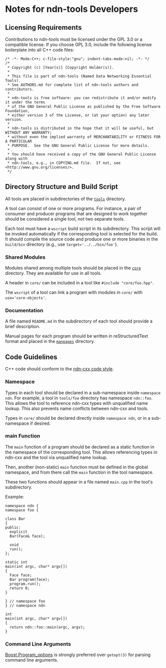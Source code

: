# Notes for ndn-tools Developers

## Licensing Requirements

Contributions to ndn-tools must be licensed under the GPL 3.0 or a compatible license.
If you choose GPL 3.0, include the following license boilerplate into all C++ code files:

    /* -*- Mode:C++; c-file-style:"gnu"; indent-tabs-mode:nil; -*- */
    /*
     * Copyright (c) [Year(s)] [Copyright Holder(s)].
     *
     * This file is part of ndn-tools (Named Data Networking Essential Tools).
     * See AUTHORS.md for complete list of ndn-tools authors and contributors.
     *
     * ndn-tools is free software: you can redistribute it and/or modify it under the terms
     * of the GNU General Public License as published by the Free Software Foundation,
     * either version 3 of the License, or (at your option) any later version.
     *
     * ndn-tools is distributed in the hope that it will be useful, but WITHOUT ANY WARRANTY;
     * without even the implied warranty of MERCHANTABILITY or FITNESS FOR A PARTICULAR
     * PURPOSE.  See the GNU General Public License for more details.
     *
     * You should have received a copy of the GNU General Public License along with
     * ndn-tools, e.g., in COPYING.md file.  If not, see <http://www.gnu.org/licenses/>.
     */

## Directory Structure and Build Script

All tools are placed in subdirectories of the [`tools`](tools) directory.

A tool can consist of one or more programs.
For instance, a pair of consumer and producer programs that are designed to work together
should be considered a single tool, not two separate tools.

Each tool must have a `wscript` build script in its subdirectory. This script will be
invoked automatically if the corresponding tool is selected for the build. It should
compile the source code and produce one or more binaries in the `build/bin` directory
(e.g., use `target='../../bin/foo'`).

### Shared Modules

Modules shared among multiple tools should be placed in the [`core`](core) directory.
They are available for use in all tools.

A header in `core/` can be included in a tool like `#include "core/foo.hpp"`.

The `wscript` of a tool can link a program with modules in `core/` with `use='core-objects'`.

### Documentation

A file named `README.md` in the subdirectory of each tool should provide a brief
description.

Manual pages for each program should be written in reStructuredText format
and placed in the [`manpages`](manpages) directory.

## Code Guidelines

C++ code should conform to the
[ndn-cxx code style](https://named-data.net/doc/ndn-cxx/current/code-style.html).

### Namespace

Types in each tool should be declared in a sub-namespace inside `namespace ndn`.
For example, a tool in `tools/foo` directory has namespace `ndn::foo`.
This allows the tool to reference ndn-cxx types with unqualified name lookup.
This also prevents name conflicts between ndn-cxx and tools.

Types in `core/` should be declared directly inside `namespace ndn`,
or in a sub-namespace if desired.

### main Function

The `main` function of a program should be declared as a static function in
the namespace of the corresponding tool. This allows referencing types in
ndn-cxx and the tool via unqualified name lookup.

Then, another (non-static) `main` function must be defined in the global
namespace, and from there call the `main` function in the tool namespace.

These two functions should appear in a file named `main.cpp` in the tool's
subdirectory.

Example:

    namespace ndn {
    namespace foo {

    class Bar
    {
    public:
      explicit
      Bar(Face& face);

      void
      run();
    };

    static int
    main(int argc, char* argv[])
    {
      Face face;
      Bar program(face);
      program.run();
      return 0;
    }

    } // namespace foo
    } // namespace ndn

    int
    main(int argc, char* argv[])
    {
      return ndn::foo::main(argc, argv);
    }

### Command Line Arguments

[Boost.Program\_options](https://www.boost.org/doc/libs/1_65_1/doc/html/program_options.html)
is strongly preferred over `getopt(3)` for parsing command line arguments.
